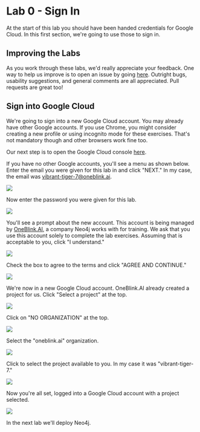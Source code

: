# Lab 0 - Sign In
At the start of this lab you should have been handed credentials for Google Cloud.  In this first section, we're going to use those to sign in.

## Improving the Labs
As you work through these labs, we'd really appreciate your feedback.  One way to help us improve is to open an issue by going [here](https://github.com/neo4j-partners/hands-on-lab-neo4j-and-vertex-ai/issues).  Outright bugs, usability suggestions, and general comments are all appreciated.  Pull requests are great too!

## Sign into Google Cloud
We're going to sign into a new Google Cloud account.  You may already have other Google accounts.  If you use Chrome, you might consider creating a new profile or using incognito mode for these exercises.  That's not mandatory though and other browsers work fine too.

Our next step is to open the Google Cloud console [here](https://console.cloud.google.com/). 

If you have no other Google accounts, you'll see a menu as shown below.  Enter the email you were given for this lab in and click "NEXT."  In my case, the email was vibrant-tiger-7@oneblink.ai.

![](images/01.png)

Now enter the password you were given for this lab.

![](images/02.png)

You'll see a prompt about the new account.  This account is being managed by [OneBlink.AI](https://oneblink.ai/), a company Neo4j works with for training.  We ask that you use this account solely to complete the lab exercises.  Assuming that is acceptable to you, click "I understand."

![](images/03.png)

Check the box to agree to the terms and click "AGREE AND CONTINUE."

![](images/04.png)

We're now in a new Google Cloud account.  OneBlink.AI already created a project for us.  Click "Select a project" at the top.

![](images/05.png)

Click on "NO ORGANIZATION" at the top.

![](images/06.png)

Select the "oneblink.ai" organization.

![](images/07.png)

Click to select the project available to you.  In my case it was "vibrant-tiger-7."

![](images/08.png)

Now you're all set, logged into a Google Cloud account with a project selected.

![](images/09.png)

In the next lab we'll deploy Neo4j.